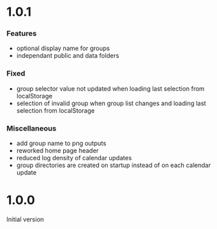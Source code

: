 
# 1.0.1

### Features
- optional display name for groups
- independant public and data folders

### Fixed
- group selector value not updated when loading last selection from localStorage
- selection of invalid group when group list changes and loading last selection from localStorage

### Miscellaneous
- add group name to png outputs
- reworked home page header 
- reduced log density of calendar updates
- group directories are created on startup instead of on each calendar update

# 1.0.0

Initial version
